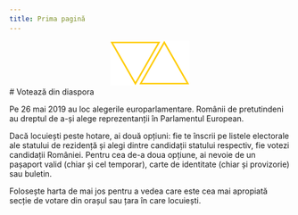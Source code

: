 ```yaml
---
title: Prima pagină
---
```

<div style='text-align:center'>
<img src='logo.png' height=80/>
</div>
# Votează din diaspora

Pe 26 mai 2019 au loc alegerile europarlamentare. Românii de pretutindeni au dreptul de a-și alege reprezentanții în Parlamentul European.

Dacă locuiești peste hotare, ai două opțiuni: fie te înscrii pe listele electorale ale statului de rezidență și alegi dintre candidații statului respectiv, fie votezi candidații României. Pentru cea de-a doua opțiune, ai nevoie de un pașaport valid (chiar și cel temporar), carte de identitate (chiar și provizorie) sau buletin.

Folosește harta de mai jos pentru a vedea care este cea mai apropiată secție de votare din orașul sau țara în care locuiești.
